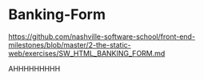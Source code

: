 # Banking-Form

https://github.com/nashville-software-school/front-end-milestones/blob/master/2-the-static-web/exercises/SW_HTML_BANKING_FORM.md

AHHHHHHHHH 

